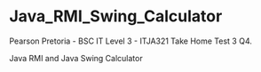 # Java_RMI_Swing_Calculator
Pearson Pretoria - BSC IT Level 3 - ITJA321 Take Home Test 3 Q4.

Java RMI and Java Swing Calculator
